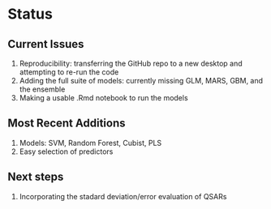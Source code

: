 # Status
## Current Issues
1. Reproducibility: transferring the GitHub repo to a new desktop and attempting to re-run the code
2. Adding the full suite of models: currently missing GLM, MARS, GBM, and the ensemble
3. Making a usable .Rmd notebook to run the models

## Most Recent Additions
1. Models: SVM, Random Forest, Cubist, PLS
2. Easy selection of predictors

## Next steps
1. Incorporating the stadard deviation/error evaluation of QSARs
